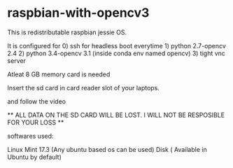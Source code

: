 # raspbian-with-opencv3
This is redistributable raspbian jessie OS.

It is configured for
  0) ssh for headless boot everytime
	1) python 2.7-opencv 2.4 
	2) python 3.4-opencv 3.1 (inside conda env named opencv)
	3) tight vnc server
	
Atleat 8 GB memory card is needed

Insert the sd card in card reader slot of your laptops.

and follow the video
 
** ALL DATA ON THE SD CARD WILL BE LOST. I WILL NOT BE RESPOSIBLE FOR YOUR LOSS ** 

softwares used:

Linux Mint 17.3 (Any ubuntu based os can be used)
Disk ( Available in Ubuntu by default)


